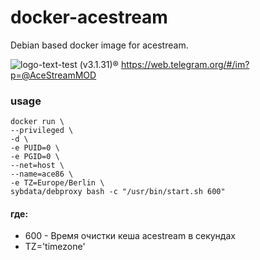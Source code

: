 docker-acestream
=========================

Debian based docker image for acestream.

![logo-text-test](https://user-images.githubusercontent.com/24189833/36645710-3deca456-1a6d-11e8-8bf0-84f078703d8d.png) (v3.1.31)&#174; https://web.telegram.org/#/im?p=@AceStreamMOD 

### usage
```
docker run \
--privileged \
-d \
-e PUID=0 \
-e PGID=0 \
--net=host \
--name=ace86 \
-e TZ=Europe/Berlin \
sybdata/debproxy bash -c "/usr/bin/start.sh 600"
```
 #### где:

* 600 - Время очистки кеша acestream в секундах
* TZ='timezone'










